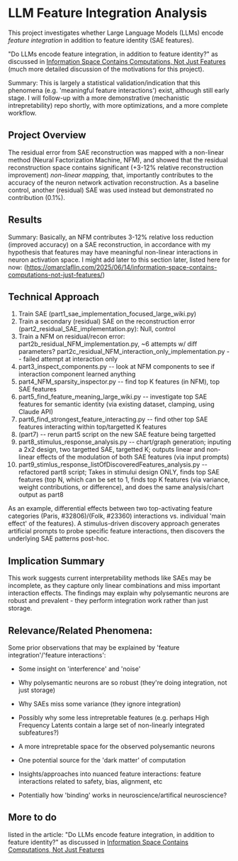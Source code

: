 # LLM Feature Integration Analysis

This project investigates whether Large Language Models (LLMs) encode *feature integration* in addition to feature identity (SAE features). 

"Do LLMs encode feature integration, in addition to feature identity?" as discussed in [Information Space Contains Computations, Not Just Features](https://omarclaflin.com/2025/06/14/information-space-contains-computations-not-just-features/) (much more detailed discussion of the motivations for this project).

Summary: This is largely a statistical validation/indication that this phenomena (e.g. 'meaningful feature interactions') exist, although still early stage. I will follow-up with a more demonstrative (mechanistic intrepretability) repo shortly, with more optimizations, and a more complete workflow.

## Project Overview

The residual error from SAE reconstruction was mapped with a non-linear method (Neural Factorization Machine, NFM), and showed that the residual reconstruction space contains significant (+3-12% relative reconstruction improvement) *non-linear mapping,* that, importantly contributes to the accuracy of the neuron network activation reconstruction. As a baseline control, another (residual) SAE was used instead but demonstrated no contribution (0.1%).

## Results

Summary: Basically, an NFM contributes 3-12% relative loss reduction (improved accuracy) on a SAE reconstruction, in accordance with my hypothesis that features may have meaningful non-linear interactions in neuron activation space. 
I might add later to this section later, listed here for now: (https://omarclaflin.com/2025/06/14/information-space-contains-computations-not-just-features/)


## Technical Approach
1. Train SAE  (part1_sae_implementation_focused_large_wiki.py)
2. Train a secondary (residual) SAE on the reconstruction error (part2_residual_SAE_implementation.py): Null, control
3. Train a NFM on residual/recon error: part2b_residual_NFM_implementation.py, ~6 attempts w/ diff parameters?
   part2c_residual_NFM_interaction_only_implementation.py -- failed attempt at interaction only
4. part3_inspect_components.py -- look at NFM components to see if interaction component learned anything
5. part4_NFM_sparsity_inspector.py -- find top K features (in NFM), top SAE features
6. part5_find_feature_meaning_large_wiki.py -- investigate top SAE features for semantic identity (via existing dataset, clamping, using Claude API)
7. part6_find_strongest_feature_interacting.py -- find other top SAE features interacting within top/targetted K features
8. (part7) -- rerun part5 script on the new SAE feature being targetted 
9. part8_stimulus_response_analysis.py -- chart/graph generation; inputing a 2x2 design, two targetted SAE, targetted K; outputs linear and non-linear effects of the modulation of both SAE features (via input prompts)
10. part9_stimlus_response_listOfDiscoveredFeatures_analysis.py -- refactored part8 script; Takes in stimului design ONLY, finds top SAE features (top N, which can be set to 1, finds top K features (via variance, weight contributions, or difference), and does the same analysis/chart output as part8


As an example, differential effects between two top-activating feature categories (Paris, #32806)/(Folk, #23360) interactions vs. individual 'main effect' of the features).
A stimulus-driven discovery approach generates artificial prompts to probe specific feature interactions, then discovers the underlying SAE patterns post-hoc.

## Implication Summary
This work suggests current interpretability methods like SAEs may be incomplete, as they capture only linear combinations and miss important interaction effects. The findings may explain why polysemantic neurons are robust and prevalent - they perform integration work rather than just storage.

## Relevance/Related Phenomena:

Some prior observations that may be explained by 'feature integration'/'feature interactions':

- Some insight on 'interference' and 'noise'

- Why polysemantic neurons are so robust (they're doing integration, not just storage)

- Why SAEs miss some variance (they ignore integration)

- Possibly why some less intrepretable features (e.g. perhaps High Frequency Latents contain a large set of non-linearly integrated subfeatures?)

- A more intrepretable space for the observed polysemantic neurons

- One potential source for the 'dark matter' of computation

- Insights/approaches into nuanced feature interactions: feature interactions related to safety, bias, alignment, etc

- Potentially how 'binding' works in neuroscience/artifical neuroscience?


## More to do
listed in the article: "Do LLMs encode feature integration, in addition to feature identity?" as discussed in [Information Space Contains Computations, Not Just Features](https://omarclaflin.com/2025/06/14/information-space-contains-computations-not-just-features/)

